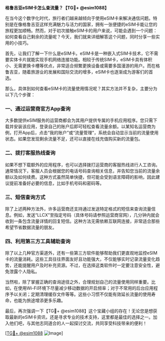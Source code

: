 **格鲁吉亚eSIM卡怎么查流量？【TG💪+ @esim1088】**

在当今这个数字化时代，旅行者们越来越倾向于使用eSIM卡来解决通信问题。特别是在像格鲁吉亚这样充满魅力与活力的国家，拥有一张便捷的eSIM卡能让您的旅程更加顺畅。然而，对于初次接触eSIM卡的用户来说，可能会遇到一个问题：如何查看自己剩余的流量呢？今天，我们就来详细解答这个问题，同时分享一些实用的小技巧。

首先，让我们了解一下什么是eSIM卡。eSIM卡是一种嵌入式SIM卡技术，它不需要实体卡片就能实现手机网络连接功能。相较于传统SIM卡，eSIM卡具有体积小、无需更换卡槽等优点，非常适合频繁更换设备或需要多国漫游的用户。而在格鲁吉亚，随着旅游业的发展和国际交流的增多，eSIM卡也逐渐成为游客们的首选。

那么，具体到如何查看eSIM卡的流量使用情况呢？其实方法并不复杂，主要分为以下几个步骤：

### 一、通过运营商官方App查询

大多数提供eSIM服务的运营商都会为其用户提供专属的手机应用程序。您只需下载并安装该应用，登录自己的账户后即可轻松查看流量余额。以某知名运营商为例，打开App后，点击“我的账户”或“流量管理”，系统会自动显示当前的流量使用状态。如果您发现剩余流量不足，还可以直接在线充值购买新的流量包。

### 二、拨打客服热线查询

如果不想下载额外的应用程序，也可以选择拨打运营商的客服热线进行人工咨询。通常情况下，客服人员会根据您的电话号码查询相关信息，并告知您当前的流量余额以及如何续费。这种方式虽然简单快捷，但可能会受到语言障碍的影响，因此建议提前准备好必要的信息，比如手机号码和密码等。

### 三、短信查询方式

除了上述两种方法外，许多运营商还支持通过发送特定格式的短信来查询流量信息。例如，发送“LLCX”至指定号码（具体号码请参照运营商官网），几分钟内就会收到一条包含流量详情的回复短信。这种方法无需依赖互联网连接，非常适合那些希望节省数据流量的朋友。

### 四、利用第三方工具辅助查询

除了以上几种官方渠道外，还有一些第三方软件能够帮助我们更直观地监控eSIM卡的流量消耗。这些工具往往界面友好且功能强大，不仅能够实时记录流量变化趋势，还能提醒用户及时补充资源。不过，在选择这类软件时一定要注意安全性，避免泄露个人隐私。

当然啦，除了掌握正确的查询途径之外，合理规划自己的流量使用同样重要。比如，在使用Wi-Fi环境下尽量减少移动数据的开启频率；对于不常用的后台应用程序予以关闭；定期清理缓存文件等等。这些小习惯不仅能有效延长流量的使用寿命，也能为旅途增添更多乐趣。

最后，再次强调一下【TG💪+ @esim1088】这个宝藏小组的存在！无论您是想获取最新的eSIM卡资讯，还是寻求专业的技术支持，这里都是最佳的选择之一。加入他们吧，与其他志同道合的人一起探讨交流，共同享受科技带来的便利！

[[TG💪+ @esim1088](https://t.me/s/esim1088) ![Image](https://i.postimg.cc/4NQfJmqS/Snipaste-2025-05-13-00-14-12.png)]